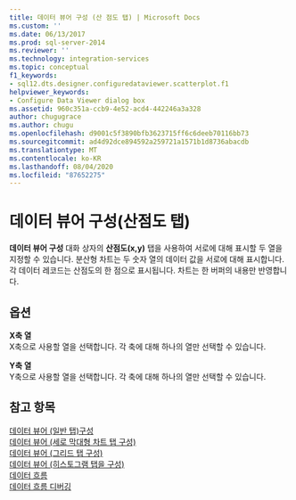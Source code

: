 ```yaml
---
title: 데이터 뷰어 구성 (산 점도 탭) | Microsoft Docs
ms.custom: ''
ms.date: 06/13/2017
ms.prod: sql-server-2014
ms.reviewer: ''
ms.technology: integration-services
ms.topic: conceptual
f1_keywords:
- sql12.dts.designer.configuredataviewer.scatterplot.f1
helpviewer_keywords:
- Configure Data Viewer dialog box
ms.assetid: 960c351a-ccb9-4e52-acd4-442246a3a328
author: chugugrace
ms.author: chugu
ms.openlocfilehash: d9001c5f3890bfb3623715ff6c6deeb70116bb73
ms.sourcegitcommit: ad4d92dce894592a259721a1571b1d8736abacdb
ms.translationtype: MT
ms.contentlocale: ko-KR
ms.lasthandoff: 08/04/2020
ms.locfileid: "87652275"
---
```

# <a name="configure-data-viewer-scatter-plot-tab"></a>데이터 뷰어 구성(산점도 탭)
  **데이터 뷰어 구성** 대화 상자의 **산점도(x,y)** 탭을 사용하여 서로에 대해 표시할 두 열을 지정할 수 있습니다. 분산형 차트는 두 숫자 열의 데이터 값을 서로에 대해 표시합니다. 각 데이터 레코드는 산점도의 한 점으로 표시됩니다. 차트는 한 버퍼의 내용만 반영합니다.  
  
## <a name="options"></a>옵션  
 **X축 열**  
 X축으로 사용할 열을 선택합니다. 각 축에 대해 하나의 열만 선택할 수 있습니다.  
  
 **Y축 열**  
 Y축으로 사용할 열을 선택합니다. 각 축에 대해 하나의 열만 선택할 수 있습니다.  
  
## <a name="see-also"></a>참고 항목  
 [데이터 뷰어 &#40;일반 탭&#41;구성](../../2014/integration-services/configure-data-viewer-general-tab.md)   
 [데이터 뷰어 &#40;세로 막대형 차트 탭 구성&#41;](../../2014/integration-services/configure-data-viewer-column-chart-tab.md)   
 [데이터 뷰어 &#40;그리드 탭 구성&#41;](../../2014/integration-services/configure-data-viewer-grid-tab.md)   
 [데이터 뷰어 &#40;히스토그램 탭을 구성&#41;](../../2014/integration-services/configure-data-viewer-histogram-tab.md)   
 [데이터 흐름](data-flow/data-flow.md)   
 [데이터 흐름 디버깅](troubleshooting/debugging-data-flow.md)  
  
  
